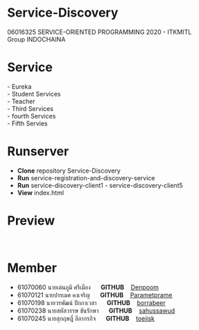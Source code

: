 # Service-Discovery
06016325 SERVICE-ORIENTED PROGRAMMING 2020 - ITKMITL<br>
Group INDOCHAINA
<h1>Service</h1>
  -  Eureka<br>
  -  Student Services<br>
  -  Teacher<br>
  -  Third Services<br>
  -  fourth Services<br>
  -  Fifth Servies<br>



<h1>Runserver</h1>

* <b>Clone</b> repository Service-Discovery
* <b>Run</b> service-registration-and-discovery-service 
* <b>Run</b> service-discovery-client1 - service-discovery-client5
* <b>View</b> index.html

<h1>Preview</h1>
<br>


#  Member
- 61070060     นายเด่นภูมิ ศรีเมือง   &nbsp;&nbsp;&nbsp;&nbsp;    <strong>GITHUB</strong> &nbsp;&nbsp; [Denpoom](https://github.com/Denpoom)
- 61070121     นายปารเมศ  คงเจริญ  &nbsp;&nbsp;&nbsp;&nbsp;    <strong>GITHUB</strong> &nbsp;&nbsp; [Parametprame](https://github.com/parametprame)
- 61070198     นายวรพัฒน์   ปักกาเวสา    &nbsp;&nbsp;&nbsp;&nbsp;   <strong>GITHUB</strong> &nbsp;&nbsp; [borrabeer](https://github.com/borrabeer)
- 61070238     นายสหัสวรรษ ขันรักษา  &nbsp;&nbsp;&nbsp;&nbsp;  <strong>GITHUB</strong> &nbsp;&nbsp; [sahussawud](https://github.com/sahussawud)
- 61070245     นายสุกฤษฎิ์ ลีลากรกิจ  &nbsp;&nbsp;&nbsp;&nbsp;   <strong>GITHUB</strong> &nbsp;&nbsp; [toeiisk](https://github.com/toeiisk)
